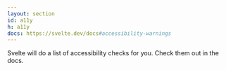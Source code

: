 ```yaml
---
layout: section
id: a11y
h: a11y
docs: https://svelte.dev/docs#accessibility-warnings
---
```

Svelte will do a list of accessibility checks for you. Check them out in the docs.